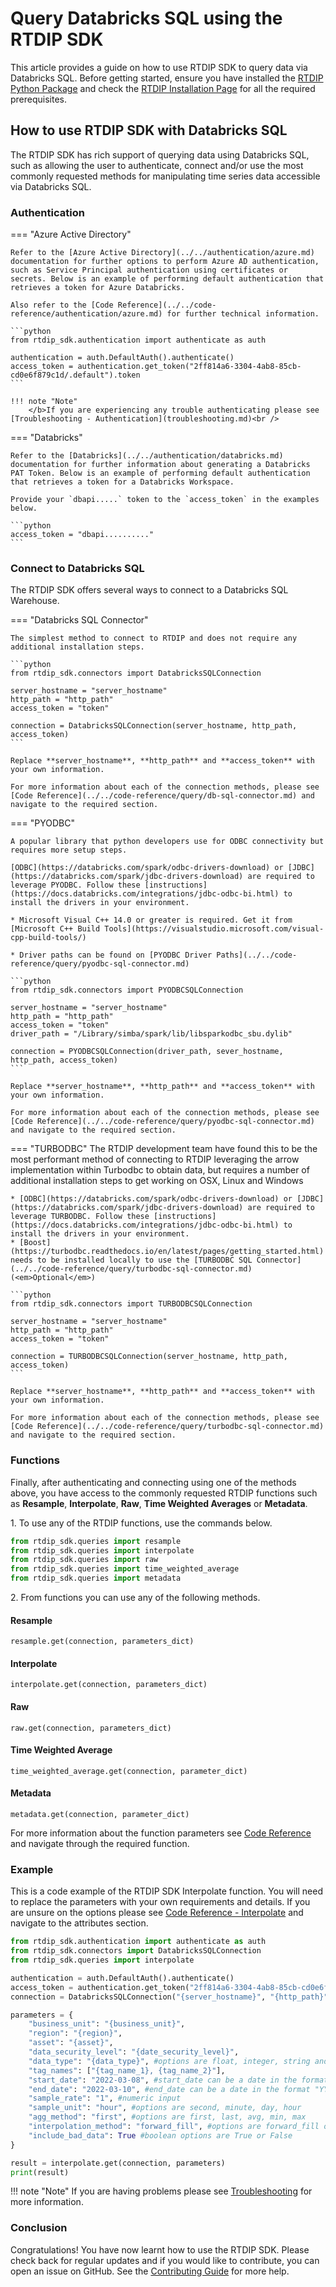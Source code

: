 # Query Databricks SQL using the RTDIP SDK

This article provides a guide on how to use RTDIP SDK to query data via Databricks SQL. Before getting started, ensure you have installed the [RTDIP Python Package](https://pypi.org/project/rtdip-sdk/) and check the [RTDIP Installation Page](../../../getting-started/installation.md) for all the required prerequisites.


## How to use RTDIP SDK with Databricks SQL

The RTDIP SDK has rich support of querying data using Databricks SQL, such as allowing the user to authenticate, connect and/or use the most commonly requested methods for manipulating time series data accessible via Databricks SQL.

### Authentication

=== "Azure Active Directory"

    Refer to the [Azure Active Directory](../../authentication/azure.md) documentation for further options to perform Azure AD authentication, such as Service Principal authentication using certificates or secrets. Below is an example of performing default authentication that retrieves a token for Azure Databricks. 

    Also refer to the [Code Reference](../../code-reference/authentication/azure.md) for further technical information.

    ```python
    from rtdip_sdk.authentication import authenticate as auth

    authentication = auth.DefaultAuth().authenticate()
    access_token = authentication.get_token("2ff814a6-3304-4ab8-85cb-cd0e6f879c1d/.default").token
    ```

    !!! note "Note"
        </b>If you are experiencing any trouble authenticating please see [Troubleshooting - Authentication](troubleshooting.md)<br />

=== "Databricks"

    Refer to the [Databricks](../../authentication/databricks.md) documentation for further information about generating a Databricks PAT Token. Below is an example of performing default authentication that retrieves a token for a Databricks Workspace. 

    Provide your `dbapi.....` token to the `access_token` in the examples below.

    ```python
    access_token = "dbapi.........."
    ```

### Connect to Databricks SQL

The RTDIP SDK offers several ways to connect to a Databricks SQL Warehouse.

=== "Databricks SQL Connector"

    The simplest method to connect to RTDIP and does not require any additional installation steps.

    ```python
    from rtdip_sdk.connectors import DatabricksSQLConnection

    server_hostname = "server_hostname"
    http_path = "http_path"
    access_token = "token"

    connection = DatabricksSQLConnection(server_hostname, http_path, access_token)
    ```

    Replace **server_hostname**, **http_path** and **access_token** with your own information.

    For more information about each of the connection methods, please see [Code Reference](../../code-reference/query/db-sql-connector.md) and navigate to the required section.

=== "PYODBC"

    A popular library that python developers use for ODBC connectivity but requires more setup steps.

    [ODBC](https://databricks.com/spark/odbc-drivers-download) or [JDBC](https://databricks.com/spark/jdbc-drivers-download) are required to leverage PYODBC. Follow these [instructions](https://docs.databricks.com/integrations/jdbc-odbc-bi.html) to install the drivers in your environment.

    * Microsoft Visual C++ 14.0 or greater is required. Get it from [Microsoft C++ Build Tools](https://visualstudio.microsoft.com/visual-cpp-build-tools/)

    * Driver paths can be found on [PYODBC Driver Paths](../../code-reference/query/pyodbc-sql-connector.md)

    ```python
    from rtdip_sdk.connectors import PYODBCSQLConnection

    server_hostname = "server_hostname"
    http_path = "http_path"
    access_token = "token"
    driver_path = "/Library/simba/spark/lib/libsparkodbc_sbu.dylib"

    connection = PYODBCSQLConnection(driver_path, sever_hostname, http_path, access_token)
    ```

    Replace **server_hostname**, **http_path** and **access_token** with your own information.

    For more information about each of the connection methods, please see [Code Reference](../../code-reference/query/pyodbc-sql-connector.md) and navigate to the required section.

=== "TURBODBC"
    The RTDIP development team have found this to be the most performant method of connecting to RTDIP leveraging the arrow implementation within Turbodbc to obtain data, but requires a number of additional installation steps to get working on OSX, Linux and Windows

    * [ODBC](https://databricks.com/spark/odbc-drivers-download) or [JDBC](https://databricks.com/spark/jdbc-drivers-download) are required to leverage TURBODBC. Follow these [instructions](https://docs.databricks.com/integrations/jdbc-odbc-bi.html) to install the drivers in your environment.
    * [Boost](https://turbodbc.readthedocs.io/en/latest/pages/getting_started.html) needs to be installed locally to use the [TURBODBC SQL Connector](../../code-reference/query/turbodbc-sql-connector.md) (<em>Optional</em>)

    ```python
    from rtdip_sdk.connectors import TURBODBCSQLConnection

    server_hostname = "server_hostname"
    http_path = "http_path"
    access_token = "token"

    connection = TURBODBCSQLConnection(server_hostname, http_path, access_token)
    ```

    Replace **server_hostname**, **http_path** and **access_token** with your own information.

    For more information about each of the connection methods, please see [Code Reference](../../code-reference/query/turbodbc-sql-connector.md) and navigate to the required section.
    

### Functions

Finally, after authenticating and connecting using one of the methods above, you have access to the commonly requested RTDIP functions such as **Resample**, **Interpolate**, **Raw**, **Time Weighted Averages** or **Metadata**. 

1\. To use any of the RTDIP functions, use the commands below.

```python
from rtdip_sdk.queries import resample
from rtdip_sdk.queries import interpolate
from rtdip_sdk.queries import raw
from rtdip_sdk.queries import time_weighted_average
from rtdip_sdk.queries import metadata
```

2\. From functions you can use any of the following methods.

#### Resample
    resample.get(connection, parameters_dict)

#### Interpolate
    interpolate.get(connection, parameters_dict)

#### Raw
    raw.get(connection, parameters_dict)

#### Time Weighted Average
    time_weighted_average.get(connection, parameter_dict)

#### Metadata
    metadata.get(connection, parameter_dict)

For more information about the function parameters see [Code Reference](../../code-reference/query/resample.md) and navigate through the required function.

### Example

This is a code example of the RTDIP SDK Interpolate function. You will need to replace the parameters with your own requirements and details. If you are unsure on the options please see [Code Reference - Interpolate](../../code-reference/query/interpolate.md) and navigate to the attributes section. 

```python
from rtdip_sdk.authentication import authenticate as auth
from rtdip_sdk.connectors import DatabricksSQLConnection
from rtdip_sdk.queries import interpolate

authentication = auth.DefaultAuth().authenticate()
access_token = authentication.get_token("2ff814a6-3304-4ab8-85cb-cd0e6f879c1d/.default").token
connection = DatabricksSQLConnection("{server_hostname}", "{http_path}", access_token)

parameters = {
    "business_unit": "{business_unit}", 
    "region": "{region}",
    "asset": "{asset}", 
    "data_security_level": "{date_security_level}",
    "data_type": "{data_type}", #options are float, integer, string and double (the majority of data is float)
    "tag_names": ["{tag_name_1}, {tag_name_2}"],
    "start_date": "2022-03-08", #start_date can be a date in the format "YYYY-MM-DD" or a datetime in the format "YYYY-MM-DDTHH:MM:SS"
    "end_date": "2022-03-10", #end_date can be a date in the format "YYYY-MM-DD" or a datetime in the format "YYYY-MM-DDTHH:MM:SS"
    "sample_rate": "1", #numeric input
    "sample_unit": "hour", #options are second, minute, day, hour
    "agg_method": "first", #options are first, last, avg, min, max
    "interpolation_method": "forward_fill", #options are forward_fill or backward_fill
    "include_bad_data": True #boolean options are True or False
}

result = interpolate.get(connection, parameters)
print(result)
```
!!! note "Note"
    </b>If you are having problems please see [Troubleshooting](../../../sdk/queries/databricks/troubleshooting.md) for more information.<br />

### Conclusion

Congratulations! You have now learnt how to use the RTDIP SDK. Please check back for regular updates and if you would like to contribute, you can open an issue on GitHub. See the [Contributing Guide](https://github.com/rtdip/core/blob/develop/CONTRIBUTING.md) for more help.